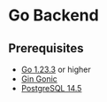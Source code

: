 # Go Backend

## Prerequisites

- [Go 1.23.3](https://go.dev/dl/) or higher
- [Gin Gonic](https://github.com/gin-gonic/gin)
- [PostgreSQL 14.5](https://www.postgresql.org/docs/14/release-14-5.html)
